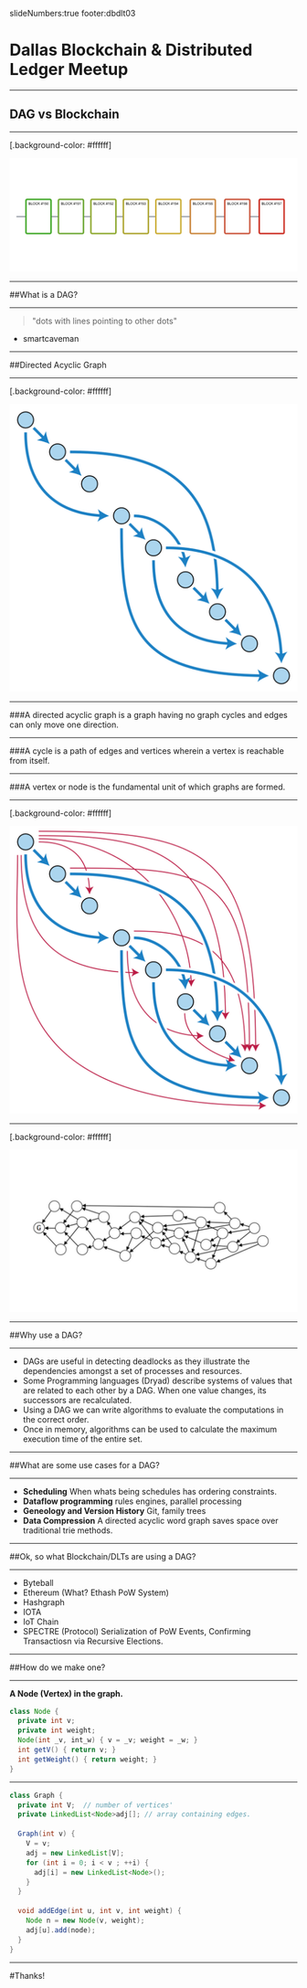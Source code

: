 slideNumbers:true
footer:dbdlt03


# Dallas Blockchain & Distributed Ledger Meetup

---

## DAG vs Blockchain

---
[.background-color: #ffffff]

![inline](blockchain.png)

---

##What is a DAG?

---

> "dots with lines pointing to other dots"
- smartcaveman

---

##Directed Acyclic Graph

---
[.background-color: #ffffff]

![inline](example1.png)

---

###A directed acyclic graph is a graph having no graph cycles and edges can only move one direction.

---

###A cycle is a path of edges and vertices wherein a vertex is reachable from itself.

---

###A vertex or node is the fundamental unit of which graphs are formed.


---
[.background-color: #ffffff]

![inline](dag_more.png)

---

[.background-color: #ffffff]

![inline](dag_different.jpg)

---

##Why use a DAG?

---

- DAGs are useful in detecting deadlocks as they illustrate the dependencies amongst a set of processes and resources.
- Some Programming languages (Dryad) describe systems of values that are related to each other by a DAG. When one value changes, its successors are recalculated.
- Using a DAG we can write algorithms to evaluate the computations in the correct order.
- Once in memory, algorithms can be used to calculate the maximum execution time of the entire set.

---

##What are some use cases for a DAG?

---

- __Scheduling__
  When whats being schedules has ordering constraints.
- __Dataflow programming__
  rules engines, parallel processing
- __Geneology and Version History__
  Git, family trees
- __Data Compression__
  A directed acyclic word graph saves space over traditional trie methods.

---

##Ok, so what Blockchain/DLTs are using a DAG?

---

- Byteball
- Ethereum (What? Ethash PoW System)
- Hashgraph
- IOTA
- IoT Chain
- SPECTRE (Protocol)
  Serialization of PoW Events, Confirming Transactiosn via Recursive Elections.

---

##How do we make one?

---

__A Node (Vertex) in the graph.__

```java
class Node {
  private int v;
  private int weight;
  Node(int _v, int_w) { v = _v; weight = _w; }
  int getV() { return v; }
  int getWeight() { return weight; }
}
```
---

```java
class Graph {
  private int V;  // number of vertices'
  private LinkedList<Node>adj[]; // array containing edges.

  Graph(int v) {
    V = v;
    adj = new LinkedList[V];
    for (int i = 0; i < v ; ++i) {
      adj[i] = new LinkedList<Node>();
    }
  }

  void addEdge(int u, int v, int weight) {
    Node n = new Node(v, weight);
    adj[u].add(node);
  }
}
```

---

#Thanks!